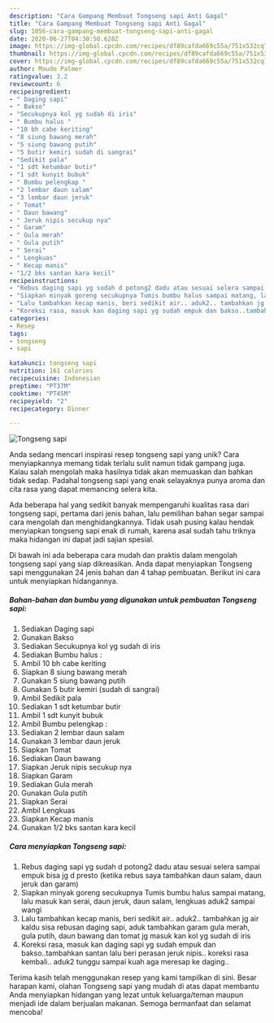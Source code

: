 ```yaml
---
description: "Cara Gampang Membuat Tongseng sapi Anti Gagal"
title: "Cara Gampang Membuat Tongseng sapi Anti Gagal"
slug: 1056-cara-gampang-membuat-tongseng-sapi-anti-gagal
date: 2020-06-27T04:30:50.628Z
image: https://img-global.cpcdn.com/recipes/df89cafda669c55a/751x532cq70/tongseng-sapi-foto-resep-utama.jpg
thumbnail: https://img-global.cpcdn.com/recipes/df89cafda669c55a/751x532cq70/tongseng-sapi-foto-resep-utama.jpg
cover: https://img-global.cpcdn.com/recipes/df89cafda669c55a/751x532cq70/tongseng-sapi-foto-resep-utama.jpg
author: Maude Palmer
ratingvalue: 3.2
reviewcount: 6
recipeingredient:
- " Daging sapi"
- " Bakso"
- "Secukupnya kol yg sudah di iris"
- " Bumbu halus "
- "10 bh cabe keriting"
- "8 siung bawang merah"
- "5 siung bawang putih"
- "5 butir kemiri sudah di sangrai"
- "Sedikit pala"
- "1 sdt ketumbar butir"
- "1 sdt kunyit bubuk"
- " Bumbu pelengkap "
- "2 lembar daun salam"
- "3 lembar daun jeruk"
- " Tomat"
- " Daun bawang"
- " Jeruk nipis secukup nya"
- " Garam"
- " Gula merah"
- " Gula putih"
- " Serai"
- " Lengkuas"
- " Kecap manis"
- "1/2 bks santan kara kecil"
recipeinstructions:
- "Rebus daging sapi yg sudah d potong2 dadu atau sesuai selera sampai empuk bisa jg d presto (ketika rebus saya tambahkan daun salam, daun jeruk dan garam)"
- "Siapkan minyak goreng secukupnya Tumis bumbu halus sampai matang, lalu masuk kan serai, daun jeruk, daun salam, lengkuas aduk2 sampai wangi"
- "Lalu tambahkan kecap manis, beri sedikit air.. aduk2.. tambahkan jg air kaldu sisa rebusan daging sapi, aduk tambahkan garam gula merah, gula putih, daun bawang dan tomat jg masuk kan kol yg sudah di iris"
- "Koreksi rasa, masuk kan daging sapi yg sudah empuk dan bakso..tambahkan santan lalu beri perasan jeruk nipis.. koreksi rasa kembali.. aduk2 tunggu sampai kuah aga meresap ke daging.."
categories:
- Resep
tags:
- tongseng
- sapi

katakunci: tongseng sapi 
nutrition: 161 calories
recipecuisine: Indonesian
preptime: "PT37M"
cooktime: "PT45M"
recipeyield: "2"
recipecategory: Dinner

---
```



![Tongseng sapi](https://img-global.cpcdn.com/recipes/df89cafda669c55a/751x532cq70/tongseng-sapi-foto-resep-utama.jpg)

Anda sedang mencari inspirasi resep tongseng sapi yang unik? Cara menyiapkannya memang tidak terlalu sulit namun tidak gampang juga. Kalau salah mengolah maka hasilnya tidak akan memuaskan dan bahkan tidak sedap. Padahal tongseng sapi yang enak selayaknya punya aroma dan cita rasa yang dapat memancing selera kita.



Ada beberapa hal yang sedikit banyak mempengaruhi kualitas rasa dari tongseng sapi, pertama dari jenis bahan, lalu pemilihan bahan segar sampai cara mengolah dan menghidangkannya. Tidak usah pusing kalau hendak menyiapkan tongseng sapi enak di rumah, karena asal sudah tahu triknya maka hidangan ini dapat jadi sajian spesial.


Di bawah ini ada beberapa cara mudah dan praktis dalam mengolah tongseng sapi yang siap dikreasikan. Anda dapat menyiapkan Tongseng sapi menggunakan 24 jenis bahan dan 4 tahap pembuatan. Berikut ini cara untuk menyiapkan hidangannya.

<!--inarticleads1-->

##### Bahan-bahan dan bumbu yang digunakan untuk pembuatan Tongseng sapi:

1. Sediakan  Daging sapi
1. Gunakan  Bakso
1. Sediakan Secukupnya kol yg sudah di iris
1. Sediakan  Bumbu halus :
1. Ambil 10 bh cabe keriting
1. Siapkan 8 siung bawang merah
1. Gunakan 5 siung bawang putih
1. Gunakan 5 butir kemiri (sudah di sangrai)
1. Ambil Sedikit pala
1. Sediakan 1 sdt ketumbar butir
1. Ambil 1 sdt kunyit bubuk
1. Ambil  Bumbu pelengkap :
1. Sediakan 2 lembar daun salam
1. Gunakan 3 lembar daun jeruk
1. Siapkan  Tomat
1. Sediakan  Daun bawang
1. Siapkan  Jeruk nipis secukup nya
1. Siapkan  Garam
1. Sediakan  Gula merah
1. Gunakan  Gula putih
1. Siapkan  Serai
1. Ambil  Lengkuas
1. Siapkan  Kecap manis
1. Gunakan 1/2 bks santan kara kecil




<!--inarticleads2-->

##### Cara menyiapkan Tongseng sapi:

1. Rebus daging sapi yg sudah d potong2 dadu atau sesuai selera sampai empuk bisa jg d presto (ketika rebus saya tambahkan daun salam, daun jeruk dan garam)
1. Siapkan minyak goreng secukupnya Tumis bumbu halus sampai matang, lalu masuk kan serai, daun jeruk, daun salam, lengkuas aduk2 sampai wangi
1. Lalu tambahkan kecap manis, beri sedikit air.. aduk2.. tambahkan jg air kaldu sisa rebusan daging sapi, aduk tambahkan garam gula merah, gula putih, daun bawang dan tomat jg masuk kan kol yg sudah di iris
1. Koreksi rasa, masuk kan daging sapi yg sudah empuk dan bakso..tambahkan santan lalu beri perasan jeruk nipis.. koreksi rasa kembali.. aduk2 tunggu sampai kuah aga meresap ke daging..




Terima kasih telah menggunakan resep yang kami tampilkan di sini. Besar harapan kami, olahan Tongseng sapi yang mudah di atas dapat membantu Anda menyiapkan hidangan yang lezat untuk keluarga/teman maupun menjadi ide dalam berjualan makanan. Semoga bermanfaat dan selamat mencoba!
